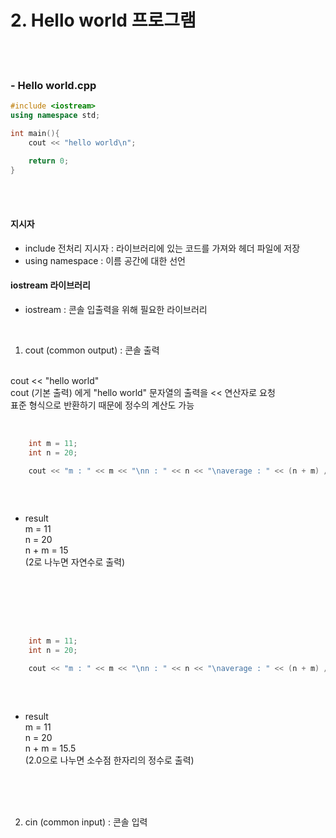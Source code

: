 # 2. Hello world 프로그램   
   
<br/>
<br/>

### - Hello world.cpp

```C++
#include <iostream>
using namespace std;

int main(){
    cout << "hello world\n";

    return 0;
}
```
<br/>
<br/>

#### 지시자
- include 전처리 지시자 : 라이브러리에 있는 코드를 가져와 헤더 파일에 저장
- using namespace : 이름 공간에 대한 선언


#### iostream 라이브러리

- iostream : 콘솔 입출력을 위해 필요한 라이브러리
<br/>

1. cout (common output) : 콘솔 출력

<br/>
cout << "hello world"<br/>
cout (기본 출력) 에게 "hello world" 문자열의 출력을 << 연산자로 요청
<br/>
표준 형식으로 반환하기 때문에 정수의 계산도 가능
<br/>
<br/>

```C++

    int m = 11;
    int n = 20;

    cout << "m : " << m << "\nn : " << n << "\naverage : " << (n + m) / 2 << endl;
    
```

<br/>

- result<br/>
m = 11<br/>
n = 20<br/>
n + m = 15<br/>
(2로 나누면 자연수로 출력)
<br/>
<br/>
<br/>
<br/>

```C++

    int m = 11;
    int n = 20;

    cout << "m : " << m << "\nn : " << n << "\naverage : " << (n + m) / 2.0 << endl;
    
```

<br/>

- result<br/>
m = 11<br/>
n = 20<br/>
n + m = 15.5<br/>
(2.0으로 나누면 소수점 한자리의 정수로 출력)
<br/>
<br/>
<br/>

2. cin (common input) : 콘솔 입력

<br/>
